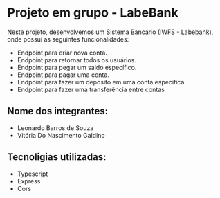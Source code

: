 # Projeto em grupo - LabeBank

Neste projeto, desenvolvemos um Sistema Bancário (IWFS - Labebank), onde possui as seguintes funcionalidades:

* Endpoint para criar nova conta.
* Endpoint para retornar todos os usuários.
* Endpoint para pegar um saldo específico.
* Endpoint para pagar uma conta.
* Endpoint para fazer um deposito em uma conta especifica
* Endpoint para fazer uma transferência entre contas

## Nome dos integrantes:

* Leonardo Barros de Souza
* Vitória Do Nascimento Galdino


## Tecnoligias utilizadas: 

* Typescript
* Express
* Cors
